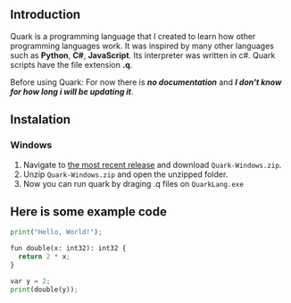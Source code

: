 ## Introduction
Quark is a programming language that I created to learn how other programming languages work. It was inspired by many other languages such as **Python**, **C#**, **JavaScript**. Its interpreter was written in c#. Quark scripts have the file extension **.q**. 

Before using Quark:
For now there is ***no documentation*** and ***I don't know for how long i will be updating it***.

## Instalation
### Windows
1. Navigate to [the most recent release](https://github.com/din0x/Quark/releases) and download `Quark-Windows.zip`.
2. Unzip `Quark-Windows.zip` and open the unzipped folder.
3. Now you can run quark by draging .q files on `QuarkLang.exe`

## Here is some example code
```python
print("Hello, World!");

fun double(x: int32): int32 {
  return 2 * x;
}

var y = 2;
print(double(y)); 
```
